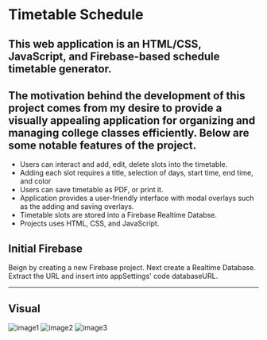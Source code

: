 # Timetable Schedule

## This web application is an HTML/CSS, JavaScript, and Firebase-based schedule timetable generator. 

## The motivation behind the development of this project comes from my desire to provide a visually appealing application for organizing and managing college classes efficiently. Below are some notable features of the project.

* Users can interact and add, edit, delete slots into the timetable.
* Adding each slot requires a title, selection of days, start time, end time, and color
* Users can save timetable as PDF, or print it.
* Application provides a user-friendly interface with modal overlays such as the adding and saving overlays.
* Timetable slots are stored into a Firebase Realtime Databse.
* Projects uses HTML, CSS, and JavaScript.

## Initial Firebase
Beign by creating a new Firebase project. Next create a Realtime Database. Extract the URL and insert into appSettings' code databaseURL.

<hr>

## Visual
![image1](https://i.gyazo.com/7ef94bbb54f845e5144e3dd62153a506.png)
![image2](https://i.gyazo.com/cca05297f6c0690bd41eb3ad988c2fae.png)
![image3](https://i.gyazo.com/aae60dfcdea55fb82ee22bf0528c625b.png)